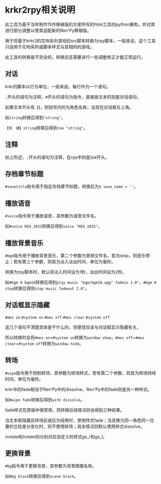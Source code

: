# krkr2rpy相关说明

此工具为基于当年制作15作移植版的大佬所写的html工具的python重构，并对其进行部分调整以使其适配新的Ren'Py移植版。

用于将基于krkr2的花吻系列游戏的src脚本转换为rpy脚本，一般来说，这个工具只适用于花吻系列或脚本样式与其相同的游戏。

此工具的转换是不完全的，转换后还需要进行一些调整修正才能正常运行。

## 对话

krkr的脚本以行为单位，一般来说，每行作为一个语句。

`;`开头的语句为注释，`#`开头的语句为指令，直接放文本的则是对话语句。

如果文本开头有`【】`，则括号内的为角色名称，出现在对话框左上角。

如`string`转换后得到`"string"`。

`【玲　绪】string`转换后得到`reo "string"`。

## 注释

如上所述，`;`开头的语句为注释，在rpy中则是以`#`开头。

## 存档章节标题

`#savetitle`指令用于指定存档章节标题，转换后为`$ save_name = ''`。

## 播放语音

`#voice`指令用于播放语音，其参数为语音文件名。

如`#voice REO_1032`转换后得到`voice "REO_1032"`。

## 播放背景音乐

`#bgm`指令用于播放背景音乐，第二个参数为音频文件名，若为stop，则音乐停止；若有第三个参数，则其为淡入淡出时间，单位为毫秒。

转换为rpy脚本时，默认将淡入时间设为1秒，淡出时间设为2秒。

如`#bgm 0 bgm18`转换后得到`play music "bgm/bgm18.ogg" fadein 1.0"`，`#bgm 0 stop`转换后得到`stop music fadeout 2.0"`。

## 对话框显示隐藏

`#mes on` `#system on` `#mes off` `#mes clear` `#system off`

这几个语句不清楚具体是干什么的，但感觉应该与对话框显示隐藏有关。

所以转换时会将`#mes on`+`#system on`转换为`window show`，`#mes off`+`#mes clear`+`#system off`转换为`window hide`。

## 转场

`#wipe`指令用于控制转场，其参数为转场样式，若有第二个参数，则其为转场持续时间，单位为毫秒。

krkr中的fade相当于Ren'Py中的dissolve，Ren'Py中的fade则是另一种样式。

如`#wipe fade`转换后得到`with dissolve`。

fade样式在原版中很常用，而转换后视情况将会得到三种结果。

当文本框隐藏且转场前或后为纯黑时，使用样式fade；当变换为同一角色同一位置的立绘差分变化时，则不使用转场；其余情况则默认使用样式dissolve。

rrotate和lrotate则分别对应自定义的样式gs_r和gs_l。

## 更换背景

`#bg`指令用于更换背景，其参数为背景图像名称。

如`#bg black`转换后得到`scene black`。